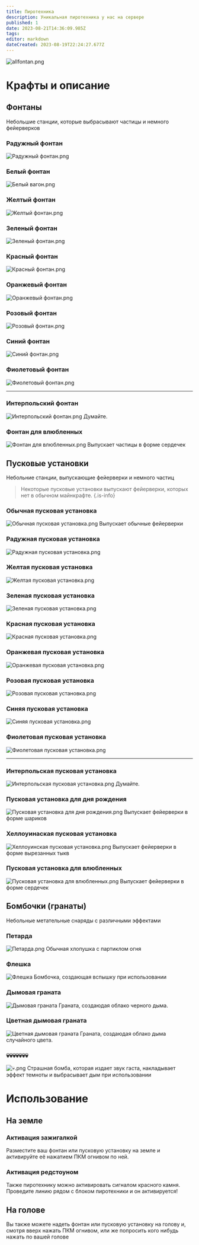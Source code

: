 ```yaml
---
title: Пиротехника
description: Уникальная пиротехника у нас на сервере
published: 1
date: 2023-08-21T14:36:09.985Z
tags: 
editor: markdown
dateCreated: 2023-08-19T22:24:27.677Z
---
```




![allfontan.png](/images/allfontan.png)
# Крафты и описание
## Фонтаны
Небольшие станции, которые выбрасывают частицы и немного фейерверков
### Радужный фонтан
![Радужный фонтан.png](/images/радужный_фонтан.png)
### Белый фонтан
![Белый вагон.png](/images/белый_фонтан.png)
### Желтый фонтан
![Желтый фонтан.png](/images/желтый_фонтан.png)
### Зеленый фонтан
![Зеленый фонтан.png](/images/зеленый_фонтан.png)
### Красный фонтан
![Красный фонтан.png](/images/красный_фонтан.png)
### Оранжевый фонтан
![Оранжевый фонтан.png](/images/оранжевый_фонтан.png)
### Розовый фонтан
![Розовый фонтан.png](/images/розовый_фонтан.png)
### Синий фонтан
![Синий фонтан.png](/images/синий_фонтан.png)
### Фиолетовый фонтан
![Фиолетовый фонтан.png](/images/фиолетовый_фонтан.png)


---
### Интерпольский фонтан
![Интерпольский фонтан.png](/images/интерпольский_фонтан.png)
Думайте.
### Фонтан для влюбленных
![Фонтан для влюбленных.png](/images/фонтан_для_влюбленных.png)
Выпускает частицы в форме сердечек
## Пусковые установки
Небольние станции, выпускающие фейерверки и немного частиц
> Некоторые пусковые установки выпускают фейерверки, которых нет в обычном майнкрафте.
{.is-info}
### Обычная пусковая установка
![Обычная пусковая установка.png](/images/обычная_пусковая_установка.png)
Выпускает обычные фейерверки
### Радужная пусковая установка
![Радужная пусковая установка.png](/images/радужная_пусковая_установка.png)
### Желтая пусковая установка
![Желтая пусковая установка.png](/images/желтая_пусковая_установка.png)
### Зеленая пусковая установка
![Зеленая пусковая установка.png](/images/зеленая_пусковая_установка.png)
### Красная пусковая установка
![Красная пусковая установка.png](/images/красная_пусковая_установка.png)
### Оранжевая пусковая установка
![Оранжевая пусковая установка.png](/images/оранжевая_пусковая_установка.png)
### Розовая пусковая установка
![Розовая пусковая установка.png](/images/розовая_пусковая_установка.png)
### Синяя пусковая установка
![Синяя пусковая установка.png](/images/синяя_пусковая_установка.png)
### Фиолетовая пусковая установка
![Фиолетовая пусковая установка.png](/images/фиолетовая_пусковая_установка.png)

---
### Интерпольская пусковая установка
![Интерпольская пусковая установка.png](/images/интерпольская_пусковая_установка.png)
Думайте.
### Пусковая установка для дня рождения 
![Пусковая установка для дня рождения.png](/images/пусковая_установка_для_дня_рождения.png)
Выпускает фейерверки в форме шариков
### Хеллоуинаская пусковая установка

![Хеллоуинская пусковая установка.png](/images/пусковая_установка_для_хеллоуина.png)
Выпускает фейерверки в форме вырезанных тыкв
### Пусковая установка для влюбленных
![Пусковая установка для влюбленных.png](/images/пусковая_установка_для_влюбленных.png)
Выпускает фейерверки в форме сердечек
## Бомбочки (гранаты)
Небольные метательные снаряды с различными эффектами
### Петарда
![Петарда.png](/images/петарда.png)
Обычная хлопушка с партиклом огня
### Флешка
![Флешка](/images/флешка.png)
Бомбочка, создающая вспышку при использовании
### Дымовая граната
![Дымовая граната](/images/дымовая_граната.png)
Граната, создаюдая облако черного дыма.
### Цветная дымовая граната
![Цветная дымовая граната](/images/разноцветная_бомба.png)
Граната, создаюдая облако дыма случайного цвета.
### 💀💀💀💀💀💀💀
![💀.png](/images/💀.png)
Страшная бомба, которая издает звук гаста, накладывает эффект темноты и выбрасывает дым при использовании

# Использование 
## На земле
### Активация зажигалкой
Разместите ваш фонтан или пусковую установку на земле и активируйте её нажатием ПКМ огнивом по ней.
### Активация редстоуном
Также пиротехнику можно активировать сигналом красного камня. 
Проведите линию рядом с блоком пиротехники и он активируется!
## На голове
Вы также можете надеть фонтан или пусковую установку на голову и, смотря вверх нажать ПКМ огнивом, или же попросить кого нибудь нажать по вашей голове
